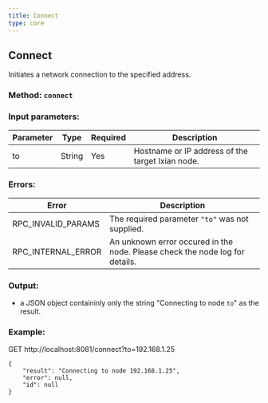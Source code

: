 ```yaml
---
title: Connect
type: core
---
```

## Connect
Initiates a network connection to the specified address.
### Method: `connect`
### Input parameters:

| Parameter | Type | Required | Description |
| --- | --- | --- | --- |
| to | String | Yes | Hostname or IP address of the target Ixian node. |

### Errors:

| Error | Description |
| --- | --- |
| RPC_INVALID_PARAMS | The required parameter `"to"` was not supplied. |
| RPC_INTERNAL_ERROR | An unknown error occured in the node. Please check the node log for details. |

### Output:
- a JSON object containinly only the string "Connecting to node `to`" as the result.

### Example:
GET http://localhost:8081/connect?to=192.168.1.25
```
{
	"result": "Connecting to node 192.168.1.25",
	"error": null,
	"id": null
}
```
